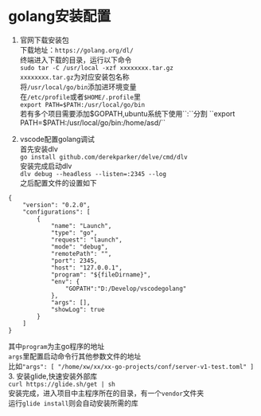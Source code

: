 # golang安装配置  
1. 官网下载安装包  
下载地址：``https://golang.org/dl/``  
终端进入下载的目录，运行以下命令  
``sudo tar -C /usr/local -xzf xxxxxxxx.tar.gz``  
``xxxxxxxx.tar.gz``为对应安装包名称  
将``/usr/local/go/bin``添加进环境变量  
在``/etc/profile``或者``$HOME/.profile``里  
``export PATH=$PATH:/usr/local/go/bin``  
若有多个项目需要添加$GOPATH,ubuntu系统下使用``:``分割  
``export PATH=$PATH:/usr/local/go/bin:/home/asd/``  


2. vscode配置golang调试  
首先安装dlv  
``go install github.com/derekparker/delve/cmd/dlv``  
安装完成启动dlv  
``dlv debug --headless --listen=:2345 --log``  
之后配置文件的设置如下  
```
{
    "version": "0.2.0",
    "configurations": [
        {
            "name": "Launch",
            "type": "go",
            "request": "launch",
            "mode": "debug",
            "remotePath": "",
            "port": 2345,
            "host": "127.0.0.1",
            "program": "${fileDirname}",
            "env": {
                "GOPATH":"D:/Develop/vscodegolang"
            },
            "args": [],
            "showLog": true
        }
    ]
}
```  
其中``program``为主go程序的地址  
``args``里配置启动命令行其他参数文件的地址  
比如``"args": [
                "/home/xw/xx/xx-go-projects/conf/server-v1-test.toml"
            ]``
3. 安装glide,快速安装外部库  
``curl https://glide.sh/get | sh``  
安装完成，进入项目中主程序所在的目录，有一个``vendor``文件夹  
运行``glide install``则会自动安装所需的库  
